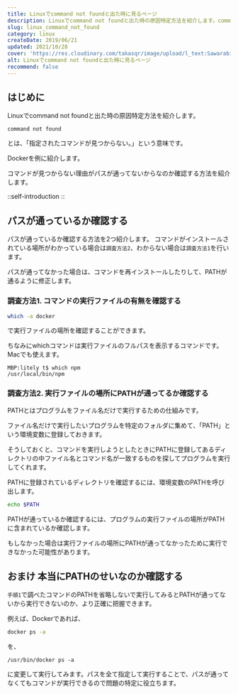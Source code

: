 ```yaml
---
title: Linuxでcommand not foundと出た時に見るページ
description: Linuxでcommand not foundと出た時の原因特定方法を紹介します。command not found とは、「指定されたコマンドが見つからない。」という意味です。Dockerを例に紹介します。
slug: linux_command_not_found
category: linux
createDate: 2019/06/21
updated: 2021/10/28
cover: 'https://res.cloudinary.com/takasqr/image/upload/l_text:Sawarabi%20Gothic_80_bold:Linuxでcommand not foundと出た時に見るページ,co_rgb:fff,w_620,c_fit/v1712091289/ogp_image_zorhlz.png'
alt: Linuxでcommand not foundと出た時に見るページ
recommend: false
---
```

## はじめに



Linuxでcommand not foundと出た時の原因特定方法を紹介します。

```
command not found
```

とは、「指定されたコマンドが見つからない。」という意味です。

Dockerを例に紹介します。

コマンドが見つからない理由がパスが通ってないからなのか確認する方法を紹介します。

::self-introduction
::

## パスが通っているか確認する
パスが通っているか確認する方法を2つ紹介します。
コマンドがインストールされている場所がわかっている場合は`調査方法2`、わからない場合は`調査方法1`を行います。

パスが通ってなかった場合は、コマンドを再インストールしたりして、PATHが通るように修正します。

### 調査方法1. コマンドの実行ファイルの有無を確認する

```bash
which -a docker
```

で実行ファイルの場所を確認することができます。

ちなみにwhichコマンドは実行ファイルのフルパスを表示するコマンドです。
Macでも使えます。

```
MBP:litely t$ which npm
/usr/local/bin/npm
```

### 調査方法2. 実行ファイルの場所にPATHが通ってるか確認する
PATHとはプログラムをファイル名だけで実行するための仕組みです。

ファイル名だけで実行したいプログラムを特定のフォルダに集めて、「PATH」という環境変数に登録しておきます。

そうしておくと、コマンドを実行しようとしたときにPATHに登録してあるディレクトリの中ファイル名とコマンド名が一致するものを探してプログラムを実行してくれます。

PATHに登録されているディレクトリを確認するには、環境変数のPATHを呼び出します。
```bash
echo $PATH
```
PATHが通っているか確認するには、プログラムの実行ファイルの場所がPATHに含まれているか確認します。

もしなかった場合は実行ファイルの場所にPATHが通ってなかったために実行できなかった可能性があります。

## おまけ 本当にPATHのせいなのか確認する
`手順1`で調べたコマンドのPATHを省略しないで実行してみるとPATHが通ってないから実行できないのか、より正確に把握できます。

例えば、Dockerであれば、
```bash
docker ps -a
```
を、
```
/usr/bin/docker ps -a
```
に変更して実行してみます。パスを全て指定して実行することで、パスが通ってなくてもコマンドが実行できるので問題の特定に役立ちます。
